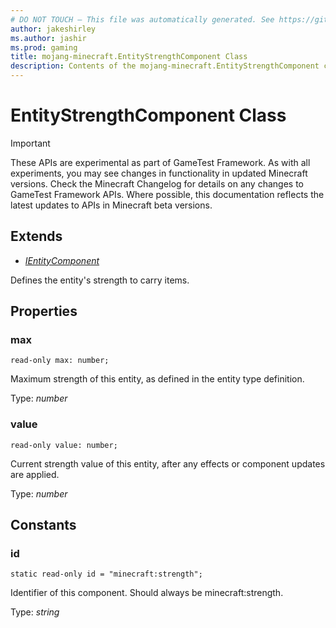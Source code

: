 ```yaml
---
# DO NOT TOUCH — This file was automatically generated. See https://github.com/Mojang/MinecraftApiDocsGenerator to modify descriptions, examples, etc.
author: jakeshirley
ms.author: jashir
ms.prod: gaming
title: mojang-minecraft.EntityStrengthComponent Class
description: Contents of the mojang-minecraft.EntityStrengthComponent class.
---
```

# EntityStrengthComponent Class
>[!IMPORTANT]
>These APIs are experimental as part of GameTest Framework. As with all experiments, you may see changes in functionality in updated Minecraft versions. Check the Minecraft Changelog for details on any changes to GameTest Framework APIs. Where possible, this documentation reflects the latest updates to APIs in Minecraft beta versions.

## Extends
- [*IEntityComponent*](IEntityComponent.md)

Defines the entity's strength to carry items.

## Properties

### **max**
`read-only max: number;`

Maximum strength of this entity, as defined in the entity type definition.

Type: *number*

### **value**
`read-only value: number;`

Current strength value of this entity, after any effects or component updates are applied.

Type: *number*

## Constants

### **id**
`static read-only id = "minecraft:strength";`

Identifier of this component. Should always be minecraft:strength.

Type: *string*
